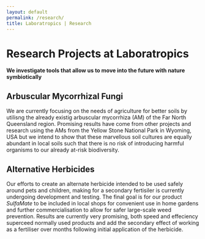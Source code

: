 ```yaml
---
layout: default
permalink: /research/
title: Laboratropics | Research
---
```

# Research Projects at Laboratropics

**We investigate tools that allow us to move into the future with nature symbiotically**

## Arbuscular Mycorrhizal Fungi
We are currently focusing on the needs of agriculture for better soils by utilisng the already existig arbuscular mycorrhiza (AM) of the Far North Queensland region. Promising results have come from other projects and research using the AMs from the Yellow Stone National Park in Wyoming, USA but we intend to show that these marvellous soil cultures are equally abundant in local soils such that there is no risk of introducing harmful organisms to our already at-risk biodiversity.

## Alternative Herbicides
Our efforts to create an alternate herbicide intended to be used safely around pets and children, making for a secondary fertisiler is currently undergoing development and testing. The final goal is for our product *SulfaMate* to be included in local shops for convenient use in home gardens and further commercialisation to allow for safer large-scale weed prevention. Results are currently very promising, both speed and effeciency superceed normally used products and add the secondary effect of working as a fertiliser over months following initial application of the herbicide.

